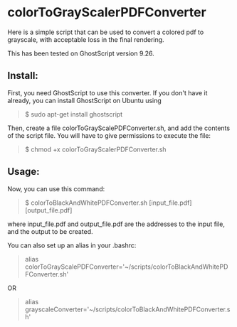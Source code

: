 # colorToGrayScalerPDFConverter
Here is a simple script that can be used to convert a colored pdf to grayscale, with acceptable loss in the final rendering.

This has been tested on GhostScript version 9.26.

## Install:
First, you need GhostScript to use this converter.
If you don't have it already, you can install GhostScript on Ubuntu using 
  > $ sudo apt-get install ghostscript

Then, create a file colorToGrayScalePDFConverter.sh, and add the contents of the script file.
You will have to give permissions to execute the file:
 > $ chmod +x colorToGrayScalerPDFConverter.sh


## Usage:
 
Now, you can use this command:
 > $ colorToBlackAndWhitePDFConverter.sh [input_file.pdf] [output_file.pdf] 
 
where input_file.pdf and output_file.pdf are the addresses to the input file, and the output to be created.

You can also set up an alias in your .bashrc:

> alias colorToGrayScalePDFConverter='~/scripts/colorToBlackAndWhitePDFConverter.sh'

OR

> alias grayscaleConverter='~/scripts/colorToBlackAndWhitePDFConverter.sh'
